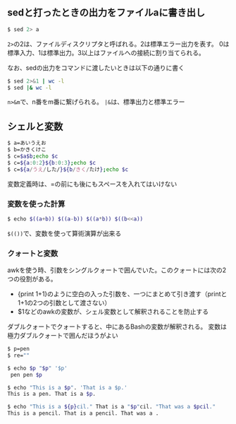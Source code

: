 ## sedと打ったときの出力をファイルaに書き出し

```bash
$ sed 2> a
```

`2>`の2は、ファイルディスクリプタと呼ばれる。2は標準エラー出力を表す。
0は標準入力、1は標準出力。3以上はファイルへの接続に割り当てられる。

なお、sedの出力をコマンドに渡したいときは以下の通りに書く

```bash
$ sed 2>&1 | wc -l
$ sed |& wc -l
```

`n>&m`で、n番をm番に繋げられる。
`|&`は、標準出力と標準エラー

## シェルと変数

```bash
$ a=あいうえお
$ b=かきくけこ
$ c=$a$b;echo $c
$ c=${a:0:2}${b:0:3};echo $c
$ c=${a/うえ/した/}${b/きく/たけ};echo $c
```

変数定義時は、=の前にも後にもスペースを入れてはいけない

### 変数を使った計算

```bash
$ echo $((a+b)) $((a-b)) $((a*b)) $((b<<a)) 
```

`$(())`で、変数を使って算術演算が出来る

### クォートと変数

awkを使う時、引数をシングルクォートで囲んでいた。このクォートには次の2つの役割がある。

- {print 1+1}のように空白の入った引数を、一つにまとめて引き渡す（printと1+1の2つの引数として渡さない）
- $1などのawkの変数が、シェル変数として解釈されることを防止する

ダブルクォートでクォートすると、中にあるBashの変数が解釈される。
変数は極力ダブルクォートで囲んだほうがよい

```bash
$ p=pen
$ re=""

$ echo $p "$p" '$p'
 pen pen $p

$ echo "This is a $p". 'That is a $p.'
This is a pen. That is a $p.

$ echo "This is a ${p}cil." That is a "$p"cil. "That was a $pcil."
This is a pencil. That is a pencil. That was a .
```

